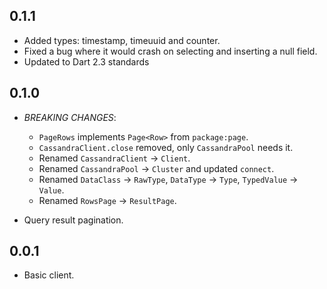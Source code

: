 ## 0.1.1

- Added types: timestamp, timeuuid and counter.
- Fixed a bug where it would crash on selecting and inserting a null field.
- Updated to Dart 2.3 standards

## 0.1.0

- *BREAKING CHANGES*:
  - `PageRows` implements `Page<Row>` from `package:page`.
  - `CassandraClient.close` removed, only `CassandraPool` needs it.
  - Renamed `CassandraClient` -> `Client`.
  - Renamed `CassandraPool` -> `Cluster` and updated `connect`.
  - Renamed `DataClass` -> `RawType`, `DataType` -> `Type`, `TypedValue` -> `Value`.
  - Renamed `RowsPage` -> `ResultPage`.

- Query result pagination. 

## 0.0.1

- Basic client.
